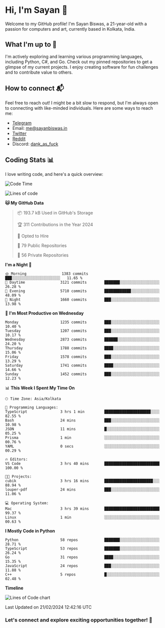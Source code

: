 # Hi, I'm Sayan 👋

Welcome to my GitHub profile! I'm Sayan Biswas, a 21-year-old with a passion for computers and art, currently based in Kolkata, India.

## What I'm up to 🚀

I'm actively exploring and learning various programming languages, including Python, C#, and Go. Check out my pinned repositories to get a glimpse of my current projects. I enjoy creating software for fun challenges and to contribute value to others.

## How to connect 📬

Feel free to reach out! I might be a bit slow to respond, but I'm always open to connecting with like-minded individuals. Here are some ways to reach me:

- [Telegram](https://t.me/dank_as_fuck)
- Email: [me@sayanbiswas.in](mailto:me@sayanbiswas.in)
- [Twitter](https://twitter.com/TheDankDel)
- [Reddit](https://www.reddit.com/user/dank_as_fuck_/)
- Discord: [dank_as_fuck](https://discordapp.com/users/506536929152466945)

## Coding Stats 📊

I love writing code, and here's a quick overview:

<!--START_SECTION:waka-->
![Code Time](http://img.shields.io/badge/Code%20Time-1%2C477%20hrs%2037%20mins-blue)

![Lines of code](https://img.shields.io/badge/From%20Hello%20World%20I%27ve%20Written-7.3%20million%20lines%20of%20code-blue)

**🐱 My GitHub Data** 

> 📦 193.7 kB Used in GitHub's Storage 
 > 
> 🏆 311 Contributions in the Year 2024
 > 
> 💼 Opted to Hire
 > 
> 📜 79 Public Repositories 
 > 
> 🔑 56 Private Repositories 
 > 
**I'm a Night 🦉** 

```text
🌞 Morning                1383 commits        ███░░░░░░░░░░░░░░░░░░░░░░   11.65 % 
🌆 Daytime                3121 commits        ███████░░░░░░░░░░░░░░░░░░   26.28 % 
🌃 Evening                5710 commits        ████████████░░░░░░░░░░░░░   48.09 % 
🌙 Night                  1660 commits        ███░░░░░░░░░░░░░░░░░░░░░░   13.98 % 
```
📅 **I'm Most Productive on Wednesday** 

```text
Monday                   1235 commits        ███░░░░░░░░░░░░░░░░░░░░░░   10.40 % 
Tuesday                  1207 commits        ███░░░░░░░░░░░░░░░░░░░░░░   10.17 % 
Wednesday                2873 commits        ██████░░░░░░░░░░░░░░░░░░░   24.20 % 
Thursday                 1788 commits        ████░░░░░░░░░░░░░░░░░░░░░   15.06 % 
Friday                   1578 commits        ███░░░░░░░░░░░░░░░░░░░░░░   13.29 % 
Saturday                 1741 commits        ████░░░░░░░░░░░░░░░░░░░░░   14.66 % 
Sunday                   1452 commits        ███░░░░░░░░░░░░░░░░░░░░░░   12.23 % 
```


📊 **This Week I Spent My Time On** 

```text
🕑︎ Time Zone: Asia/Kolkata

💬 Programming Languages: 
TypeScript               3 hrs 1 min         █████████████████████░░░░   82.55 % 
Bash                     24 mins             ███░░░░░░░░░░░░░░░░░░░░░░   10.98 % 
JSON                     11 mins             █░░░░░░░░░░░░░░░░░░░░░░░░   05.25 % 
Prisma                   1 min               ░░░░░░░░░░░░░░░░░░░░░░░░░   00.76 % 
YAML                     0 secs              ░░░░░░░░░░░░░░░░░░░░░░░░░   00.29 % 

🔥 Editors: 
VS Code                  3 hrs 40 mins       █████████████████████████   100.00 % 

🐱‍💻 Projects: 
cubik                    3 hrs 16 mins       ██████████████████████░░░   88.94 % 
louper-pdf               24 mins             ███░░░░░░░░░░░░░░░░░░░░░░   11.06 % 

💻 Operating System: 
Mac                      3 hrs 39 mins       █████████████████████████   99.37 % 
Linux                    1 min               ░░░░░░░░░░░░░░░░░░░░░░░░░   00.63 % 
```

**I Mostly Code in Python** 

```text
Python                   58 repos            ███████░░░░░░░░░░░░░░░░░░   28.71 % 
TypeScript               53 repos            ███████░░░░░░░░░░░░░░░░░░   26.24 % 
Go                       31 repos            ████░░░░░░░░░░░░░░░░░░░░░   15.35 % 
JavaScript               24 repos            ███░░░░░░░░░░░░░░░░░░░░░░   11.88 % 
C++                      5 repos             █░░░░░░░░░░░░░░░░░░░░░░░░   02.48 % 
```



**Timeline**

![Lines of Code chart](https://raw.githubusercontent.com/Dank-del/Dank-del/main/assets/bar_graph.png)


 Last Updated on 21/02/2024 12:42:16 UTC
<!--END_SECTION:waka-->

### Let's connect and explore exciting opportunities together! 🚀
